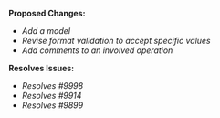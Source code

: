 **Proposed Changes:**
- *Add a model*
- *Revise format validation to accept specific values*
- *Add comments to an involved operation*

**Resolves Issues:**
- *Resolves #9998*
- *Resolves #9914*
- *Resolves #9899*
